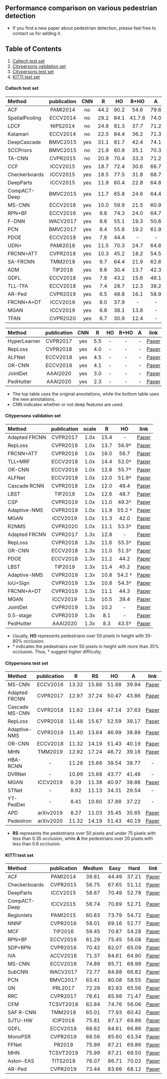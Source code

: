 ## Performance comparison on various pedestrian detection
- If you find a new paper about pedestrian detection, please feel free to contact us for adding it.  



## Table of Contents
1. [Caltech test set](#1)  
2. [Citypersons validation set](#2)  
3. [Citypersons test set](#3)  
4. [KITTI test set](#4)  


#### Caltech test set <a name="1"></a>
   
|    Method       | publication  | CNN |  **R**  | **HO** | **R+HO** | **A**| link |
| :--------      | :-----: | :-----: | :-------: | :-----: | :------: | :------: | :------: |
|  ACF            | PAMI2014   | no  |  44.2 |   90.2  |    54.6     |     79.6       | [Paper](https://vision.cornell.edu/se3/wp-content/uploads/2014/09/DollarPAMI14pyramids_0.pdf) |
|  SpatialPooling | ECCV2014   | no  |  29.2 |   84.1  |    41.7.6     |     74.0       | [Paper](https://arxiv.org/pdf/1409.5209.pdf)|
|  LDCF           | NIPS2014   | no  |  24.8 |   81.3  |   37.7     |     71.2       | [Paper](https://papers.nips.cc/paper/5419-local-decorrelation-for-improved-pedestrian-detection.pdf)|
|  Katamari       | ECCV2014   | no  |  22.5 |   84.4  |    36.2     |     71.3       | [Paper](https://arxiv.org/pdf/1411.4304.pdf)|
|  DeepCascade    | BMVC2015   | yes  |  31.1 |   81.7  |    42.4     |     74.1       |  [Paper](https://static.googleusercontent.com/media/research.google.com/zh-CN//pubs/archive/43850.pdf) |
|  SCCPriors      | BMVC2015   | no  |  21.9 |   80.9  |    35.1     |     70.3       | [Paper](http://www.bmva.org/bmvc/2015/papers/paper176/paper176.pdf)  |
|  TA-CNN         | CVPR2015   | no  |  20.9 |   70.4  |   33.3    |     71.2       | [Paper](https://www.ee.cuhk.edu.hk/~xgwang/papers/tianLWTcvpr15.pdf)  |
|  CCF            | ICCV2015   | yes |  18.7 |   72.4  |    30.6     |     66.7       | [Paper](https://www.cv-foundation.org/openaccess/content_iccv_2015/papers/Yang_Convolutional_Channel_Features_ICCV_2015_paper.pdf)  |
|  Checkerboards  | ICCV2015   | yes  | 18.5 |   77.5  |    31.8     |     68.7      |  [Paper](https://arxiv.org/abs/1501.05759.pdf) |
|  DeepParts      | ICCV2015   | yes  |  11.9|   60.4  |    22.8     |     64.8       | [Paper](https://www.cv-foundation.org/openaccess/content_iccv_2015/papers/Tian_Deep_Learning_Strong_ICCV_2015_paper.pdf)   |
|  CompACT-Deep   | BMVC2015   | yes  |  11.7 |   65.8  |    24.6     |     64.4       | [Paper](https://www.cv-foundation.org/openaccess/content_iccv_2015/papers/Cai_Learning_Complexity-Aware_Cascades_ICCV_2015_paper.pdf)  |
|  MS-CNN         | ECCV2016   | yes  |  10.0 |  59.9  |    21.5     |     60.9       | [Paper](https://arxiv.org/pdf/1607.07155.pdf)  |
|  RPN+BF         | ECCV2016   | yes  |  9.6 |   74.3  |    24.0     |    64.7       | [Paper](https://arxiv.org/pdf/1607.07032.pdf)  |
|  F-DNN          | WACV2017   | yes  |  8.6 |  55.1  |    19.3     |     50.6       | [Paper](https://arxiv.org/pdf/1610.03466.pdf)  |
|  PCN            | BMVC2017   | yes  |  8.4 |   55.8  |    19.2    |     61.9     | [Paper](https://arxiv.org/pdf/1804.04483.pdf)  |
|  PDOE           | ECCV2018   | yes  |  7.6|   44.4  |    -     |     -       | [Paper](https://openaccess.thecvf.com/content_ECCV_2018/papers/CHUNLUAN_ZHOU_Bi-box_Regression_for_ECCV_2018_paper.pdf)  |
|  UDN+           | PAMI2018   | yes  |  11.5 |   70.3  |    24.7     |     64.8       |  [Paper](https://wlouyang.github.io/Papers/Ouyang2017JoingCNNPed.pdf) |
|  FRCNN+ATT      | CVPR2018   | yes  |  10.3 |   45.2  |    18.2     |     54.5       | [Paper](https://openaccess.thecvf.com/content_cvpr_2018/papers/Zhang_Occluded_Pedestrian_Detection_CVPR_2018_paper.pdf)  |
|  SA-FRCNN       | TMM2018   |  yes |  9.7 |   64.4  |    21.9     |     62.6       | [Paper](https://arxiv.org/pdf/1510.08160.pdf)  |
|  ADM            | TIP2018   |  yes |  8.6 |   30.4  |   13.7     |     42.3       | [Paper](https://arxiv.org/pdf/1602.01237.pdf)  |
|  GDFL           | ECCV2018   | yes  |  7.8 |   43.2 |    15.6     |     48.1       |  [Paper](https://openaccess.thecvf.com/content_ECCV_2018/papers/Chunze_Lin_Graininess-Aware_Deep_Feature_ECCV_2018_paper.pdf) |
|  TLL-TFA        | ECCV2018   | yes  |  7.4 |   28.7  |    12.3     |     38.2       | [Paper](https://openaccess.thecvf.com/content_ECCV_2018/papers/Tao_Song_Small-scale_Pedestrian_Detection_ECCV_2018_paper.pdf)  |
|  AR-Ped         | CVPR2019   | yes  |  6.5 |   48.8  |    16.1    |     58.9       |  [Paper](https://openaccess.thecvf.com/content_CVPR_2019/papers/Brazil_Pedestrian_Detection_With_Autoregressive_Network_Phases_CVPR_2019_paper.pdf) |
|  FRCNN+A+DT     | ICCV2019   | yes  |  8.0 |   37.9  |   -    |     -      | [Paper](https://openaccess.thecvf.com/content_ICCV_2019/papers/Zhou_Discriminative_Feature_Transformation_for_Occluded_Pedestrian_Detection_ICCV_2019_paper.pdf)  |
|  MGAN           | ICCV2019   | yes  |  6.8 |   38.1  |    13.8     |     -      |  [Paper](https://openaccess.thecvf.com/content_ICCV_2019/papers/Pang_Mask-Guided_Attention_Network_for_Occluded_Pedestrian_Detection_ICCV_2019_paper.pdf) |
|  TFAN           | CVPR2020   | yes  |  6.7 |   30.9  |    12.4     |     -       | [Paper](https://openaccess.thecvf.com/content_CVPR_2020/papers/Wu_Temporal-Context_Enhanced_Detection_of_Heavily_Occluded_Pedestrians_CVPR_2020_paper.pdf)  |

|    Method       | publication  | CNN |  **R**  | **HO** | **R+HO** | **A**| link |
| :--------      | :-----: | :-----: | :-------: | :-----: | :------: | :------: | :------: |
|  HyperLearner   | CVPR2017   | yes  |  5.5 |   - |    -     |     -       | [Paper](https://openaccess.thecvf.com/content_cvpr_2017/papers/Mao_What_Can_Help_CVPR_2017_paper.pdf)  |
|  RepLoss        | CVPR2018   | yes  |  4.0 |   - |    -    |    -       | [Paper](https://openaccess.thecvf.com/content_cvpr_2018/papers/Wang_Repulsion_Loss_Detecting_CVPR_2018_paper.pdf)  |
|  ALFNet         | ECCV2018   | yes  |  4.5 |  - |    -    |     -       | [Paper](https://openaccess.thecvf.com/content_ECCV_2018/papers/Wei_Liu_Learning_Efficient_Single-stage_ECCV_2018_paper.pdf)  |
|  OR-CNN         | ECCV2018   | yes  |  4.1 |   -  |    -     |     -       | [Paper](https://openaccess.thecvf.com/content_ECCV_2018/papers/Shifeng_Zhang_Occlusion-aware_R-CNN_Detecting_ECCV_2018_paper.pdf)  |
|  JointDet       | AAAI2020   | yes  |  3.0 |  -  |    -     |     -       | [Paper](https://arxiv.org/pdf/1909.10674.pdf)  |
|  PedHutter      | AAAI2020   | yes  |  2.3 |   - |    -     |     -       | [Paper](https://www.aaai.org/Papers/AAAI/2020GB/AAAI-ChiC.961.pdf)  |

- The top table uses the original annotations, while the bottom table uses the new annotations.
- CNN indicates whether or not deep features are used.


#### Citypersons validation set <a name="2"></a>

|    Method       | publication  | scale |  **R**  | **HO** | link |
| :--------      | :-----: | :-----: | :-------: | :-----: | :-----: |
|  Adapted FRCNN  | CVPR2017   | 1.0x  | 15.4|   -  |  [Paper](https://openaccess.thecvf.com/content_cvpr_2017/papers/Zhang_CityPersons_A_Diverse_CVPR_2017_paper.pdf)   |  
|  RepLoss       | CVPR2018   | 1.0x  |  13.7 |   56.9†  | [Paper](https://openaccess.thecvf.com/content_cvpr_2018/papers/Wang_Repulsion_Loss_Detecting_CVPR_2018_paper.pdf)  |  
|  FRCNN+ATT           | CVPR2018   |  1.0x | 16.0 |   56.7  | [Paper](https://openaccess.thecvf.com/content_cvpr_2018/papers/Zhang_Occluded_Pedestrian_Detection_CVPR_2018_paper.pdf)   |  
|  TLL+MRF       | ECCV2018   | 1.0x  |  14.4 |   52.0†  |  [Paper](https://openaccess.thecvf.com/content_ECCV_2018/papers/Tao_Song_Small-scale_Pedestrian_Detection_ECCV_2018_paper.pdf)   |  
|  OR-CNN    | ECCV2018   | 1.0x  |  12.8 |   55.7†  |  [Paper](https://openaccess.thecvf.com/content_ECCV_2018/papers/Shifeng_Zhang_Occlusion-aware_R-CNN_Detecting_ECCV_2018_paper.pdf)   |  
|  ALFNet      | ECCV2018   | 1.0x  |  12.0 |  51.9†  | [Paper](https://openaccess.thecvf.com/content_ECCV_2018/papers/Wei_Liu_Learning_Efficient_Single-stage_ECCV_2018_paper.pdf)  |  
|  Cascade RCNN        | CVPR2018   | 1.0x  |  12.0 |   49.4  |  [Paper](https://arxiv.org/abs/1712.00726.pdf)  |  
|  LBST      | TIP2019   | 1.0x  |  12.6 |  48.7  | [Paper](https://ieeexplore.ieee.org/abstract/document/8931263/)  |  
|  CSP            | CVPR2019   | 1.0x |  11.0 |   49.3†  |  [Paper](https://openaccess.thecvf.com/content_CVPR_2019/papers/Liu_High-Level_Semantic_Feature_Detection_A_New_Perspective_for_Pedestrian_Detection_CVPR_2019_paper.pdf)   |  
|  Adaptive-NMS  | CVPR2019   | 1.0x  | 11.9 |   55.2 † | [Paper](http://openaccess.thecvf.com/content_CVPR_2019/papers/Liu_Adaptive_NMS_Refining_Pedestrian_Detection_in_a_Crowd_CVPR_2019_paper.pdf)  |  
|  MGAN      | ICCV2019   | 1.0x  |  11.3|   42.0 |  [Paper](https://openaccess.thecvf.com/content_ICCV_2019/papers/Pang_Mask-Guided_Attention_Network_for_Occluded_Pedestrian_Detection_ICCV_2019_paper.pdf)   |  
|  R2NMS   | CVPR2020   | 1.0x  |  11.1 |   53.3†  |  [Paper](https://openaccess.thecvf.com/content_CVPR_2020/papers/Huang_NMS_by_Representative_Region_Towards_Crowded_Pedestrian_Detection_by_Proposal_CVPR_2020_paper.pdf)  |  
|  Adapted FRCNN  | CVPR2017   |  1.3x |  12.8 |   - |  [Paper](https://openaccess.thecvf.com/content_cvpr_2017/papers/Zhang_CityPersons_A_Diverse_CVPR_2017_paper.pdf)  |  
|  RepLoss       | CVPR2018   |  1.3x |  11.6 |   55.3†  |  [Paper](https://openaccess.thecvf.com/content_cvpr_2018/papers/Wang_Repulsion_Loss_Detecting_CVPR_2018_paper.pdf) |  
|  OR-CNN    | ECCV2018   | 1.3x  |  11.0 |   51.3†  |  [Paper](https://openaccess.thecvf.com/content_ECCV_2018/papers/Shifeng_Zhang_Occlusion-aware_R-CNN_Detecting_ECCV_2018_paper.pdf)   |  
|  PDOE      | ECCV2018   | 1.3x  |  11.2 |   44.2  | [Paper](https://openaccess.thecvf.com/content_ECCV_2018/papers/CHUNLUAN_ZHOU_Bi-box_Regression_for_ECCV_2018_paper.pdf)   |  
|  LBST      | TIP2019   | 1.3x  |  11.4 |  45.2  | [Paper](https://ieeexplore.ieee.org/abstract/document/8931263/)  |  
|  Adaptive-NMS  | CVPR2019   | 1.3x  | 10.8 |   54.2 † | [Paper](http://openaccess.thecvf.com/content_CVPR_2019/papers/Liu_Adaptive_NMS_Refining_Pedestrian_Detection_in_a_Crowd_CVPR_2019_paper.pdf)  |  
|  IoU+Sign  | CVPR2019   | 1.3x  | 10.8 |   54.3†  | [Paper](https://arxiv.org/abs/1911.11449.pdf)  |  
|  FRCNN+A+DT  | CVPR2019   | 1.3x  | 11.1 |   44.3  | [Paper](https://openaccess.thecvf.com/content_ICCV_2019/papers/Zhou_Discriminative_Feature_Transformation_for_Occluded_Pedestrian_Detection_ICCV_2019_paper.pdf)  |  
|  MGAN      | ICCV2019   | 1.3x  |  10.5|  39.4  |  [Paper](https://openaccess.thecvf.com/content_ICCV_2019/papers/Pang_Mask-Guided_Attention_Network_for_Occluded_Pedestrian_Detection_ICCV_2019_paper.pdf)   |  
|  JointDet  | CVPR2019   | 1.3x  | 10.2 |   -  |  [Paper](https://arxiv.org/pdf/1909.10674.pdf) |  
|  0.5-stage  | CVPR2019   | 1.3x  | 8.1 |   -  | [Paper](https://openaccess.thecvf.com/content_WACV_2020/papers/Ujjwal_A_one-and-half_stage_pedestrian_detector_WACV_2020_paper.pdf)  |  
|  PedHutter  | AAAI2020   | 1.3x  | 8.3 |   43.5†  | [Paper](https://www.aaai.org/Papers/AAAI/2020GB/AAAI-ChiC.961.pdf)  |  

- Usually, **HO** represents pedestrians over 50 pixels in height with 35-80% occlusion. 
- † indicates the pedestrians over 50 pixels in height with more than 35% occlusion. Thus, † suggest higher difficulty.

#### Citypersons test set <a name="3"></a>

   
|    Method       | publication  |  **R**  | **RS** | **HO** | **A**| link |
| :--------      | :-----:  | :-------: | :-----: | :------: | :------: | :------: |
|  MS-CNN         | ECCV2016    |  13.32 |   15.86  |    51.88     |     39.94   |  [Paper](https://arxiv.org/pdf/1607.07155.pdf)   |
|  Adapted FRCNN  | CVPR2017    |  12.97 |   37.24  |    50.47     |     43.86   |  [Paper](https://openaccess.thecvf.com/content_cvpr_2017/papers/Zhang_CityPersons_A_Diverse_CVPR_2017_paper.pdf)   |
|  Cascade MS-CNN  | CVPR2018    |  11.62 |   13.64  |    47.14     |     37.63   |  [Paper](https://arxiv.org/abs/1712.00726.pdf)    |
|  RepLoss  | CVPR2018    |  11.48 |   15.67  |    52.59     |     39.17   |  [Paper](https://openaccess.thecvf.com/content_cvpr_2018/papers/Wang_Repulsion_Loss_Detecting_CVPR_2018_paper.pdf)   |
|  Adaptive-NMS  | CVPR2019    |  11.40 |   13.64  |    46.99     |     38.89   |  [Paper](http://openaccess.thecvf.com/content_CVPR_2019/papers/Liu_Adaptive_NMS_Refining_Pedestrian_Detection_in_a_Crowd_CVPR_2019_paper.pdf)   |
|  OR-CNN  | ECCV2018    |  11.32 |   14.19  |    51.43     |     40.19   |  [Paper](https://openaccess.thecvf.com/content_ECCV_2018/papers/Shifeng_Zhang_Occlusion-aware_R-CNN_Detecting_ECCV_2018_paper.pdf)  |
|  MHN  | TMM2019    |  12.92 |   17.24  |    46.72     |     39.16   |  [Paper](https://ieeexplore.ieee.org/abstract/document/8887288/)  |
|  HBA-RCNN | -    |  11.26 |   15.68  |    39.54     |     38.77   |  - |
|  DVRNet  |  -    |  10.99 |   15.68  |    43.77     |     41.48   |  - |
|  MGAN  | ICCV2019    |  9.29 |   11.38  |    40.97     |     38.86   | [Paper](https://openaccess.thecvf.com/content_ICCV_2019/papers/Pang_Mask-Guided_Attention_Network_for_Occluded_Pedestrian_Detection_ICCV_2019_paper.pdf)
|  STNet  | -    |  8.92 |   11.13  |    34.31     |     29.54  | -  |
|  YT-PedDet | -    |  8.41 |   10.60 |    37.88     |     37.22   |  - |
|  APD | arXiv2019    |  8.27 |   11.03  |    35.45     |     35.65   | [Paper](https://arxiv.org/pdf/1910.09188.pdf)  |
|  Pedestron  | arXiv2020    |  11.32 |   14.19  |    51.43     |     40.19   |  [Paper](https://arxiv.org/pdf/2003.08799.pdf)  |

- **RS** represents the pedestrians over 50 pixels and under 75 pixels with less than 0.35 occlusion, while **A** the pedestrians over 20 pixels with
less than 0.8 occlusion.

#### KITTI test set <a name="4"></a>

   
|    Method       | publication  | Medium |  Easy  | Hard | link |
| :--------      | :-----: | :-----: | :-------: | :-----: | :-----: |
|  ACF              | PAMI2014   | 39.81  | 44.49|   37.21  |  [Paper](https://vision.cornell.edu/se3/wp-content/uploads/2014/09/DollarPAMI14pyramids_0.pdf) |
|  Checkerboards       | CVPR2015   | 56.75  |  67.65|   51.12  |  [Paper](https://arxiv.org/abs/1501.05759.pdf) |
|  DeepParts           | ICCV2015   |  58.67 | 70.49 |   52.78 |   [Paper](https://www.cv-foundation.org/openaccess/content_iccv_2015/papers/Tian_Deep_Learning_Strong_ICCV_2015_paper.pdf) |
|  CompACT-Deep       | ICCV2015   | 58.74  |  70.69 |   52.71  | [Paper](https://www.cv-foundation.org/openaccess/content_iccv_2015/papers/Cai_Learning_Complexity-Aware_Cascades_ICCV_2015_paper.pdf) |  
|  Regionlets    | PAMI2015   | 60.83  | 73.79 |   54.72  |  [Paper](http://users.eecs.northwestern.edu/~mya671/mypapers/ICCV13_Wang_Yang_Zhu_Lin.pdf) | 
|  NNNF      | CVPR2016   | 58.01  |  69.16 |  52.77 | [Paper](https://openaccess.thecvf.com/content_cvpr_2016/papers/Cao_Pedestrian_Detection_Inspired_CVPR_2016_paper.pdf) |
|  MCF        | TIP2016   | 59.45  |  70.87 |  54.28  |   [Paper](https://arxiv.org/pdf/1603.00124.pdf) |
|  RPN+BF            | ECCV2016   | 61.29 |  75.45 |   56.08  |   [Paper](https://arxiv.org/pdf/1607.07032.pdf)  |
|  SDP+RPN  | CVPR2016   | 70.42 | 82.07 |   65.09 | [Paper](https://openaccess.thecvf.com/content_cvpr_2016/papers/Yang_Exploit_All_the_CVPR_2016_paper.pdf) |
|  IVA      | ACCV2016   | 71.37  |  84.61|   64.90|   [Paper](https://link.springer.com/chapter/10.1007/978-3-319-54184-6_26) |
|  MS-CNN   | ECCV2016   | 74.89  | 85.71 |   68.99 |  [Paper](https://arxiv.org/pdf/1607.07155.pdf) |
|  SubCNN  | WACV2017   |  72.77 |  84.88|   66.82 |  [Paper](https://arxiv.org/pdf/1604.04693.pdf) |
|  PCN       | BMVC2017   |  63.41 |  80.08 |   58.55 |  [Paper](https://arxiv.org/pdf/1804.04483.pdf) |
|  GN    | PRL2017   | 72.29  | 82.93 |   65.56  |   [Paper](https://www.sciencedirect.com/science/article/abs/pii/S0167865517300545) |
|  RRC      | CVPR2017   | 76.61 |  85.98 |   71.47  |  [Paper](http://openaccess.thecvf.com/content_cvpr_2017/papers/Ren_Accurate_Single_Stage_CVPR_2017_paper.pdf) |
|  CFM  | TCSVT2018   | 62.84  | 74.76 |   56.06  | [Paper](https://arxiv.org/pdf/1603.04525.pdf) |
|  SAF R-CNN  | TMM2018   | 65.01  | 77.93 |   60.42  | [Paper](https://arxiv.org/pdf/1510.08160.pdf) |
|  SJTU-HW  | ICIP2018   | 75.81 | 87.17 |   69.86  | [Paper](http://resources.dbgns.com/study/ObjectDetection/NMS-LED.pdf) |
|  GDFL      | ECCV2018   | 68.62  |  84.61|  66.86  |   [Paper](https://openaccess.thecvf.com/content_ECCV_2018/papers/Chunze_Lin_Graininess-Aware_Deep_Feature_ECCV_2018_paper.pdf) |
|  MonoPSR  | CVPR2019   | 68.56  |  85.60 |   63.34 | [Paper](https://openaccess.thecvf.com/content_ICCV_2019/papers/Bertoni_MonoLoco_Monocular_3D_Pedestrian_Localization_and_Uncertainty_Estimation_ICCV_2019_paper.pdf) |
|  FFNet  | PR2019   | 75.99  | 87.21 |   69.86  |  [Paper](https://arxiv.org/abs/1909.10970.pdf)
|  MHN  | TCSVT2019   | 75.99  | 87.21 |   69.50  | [Paper](https://ieeexplore.ieee.org/abstract/document/8887288/)
|  Aston-EAS  | TITS2019   | 76.07  | 86.71 |   70.02  |   [Paper](https://ieeexplore.ieee.org/document/8694965) 
|  AR-Ped  | CVPR2019   | 73.44  | 83.66 |   68.12  |   [Paper](https://openaccess.thecvf.com/content_CVPR_2019/papers/Brazil_Pedestrian_Detection_With_Autoregressive_Network_Phases_CVPR_2019_paper.pdf)  | 

